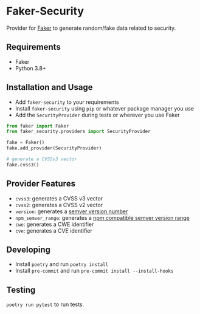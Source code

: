 # Faker-Security

Provider for [Faker](https://github.com/joke2k/faker)
to generate random/fake data related to security.

## Requirements

- Faker
- Python 3.8+

## Installation and Usage

- Add `faker-security` to your requirements
- Install `faker-security` using `pip` or whatever package manager you use
- Add the `SecurityProvider` during tests or wherever you use Faker

```python
from faker import Faker
from faker_security.providers import SecurityProvider

fake = Faker()
fake.add_provider(SecurityProvider)

# generate a CVSSv3 vector
fake.cvss3()
```

## Provider Features

- `cvss3`: generates a CVSS v3 vector
- `cvss2`: generates a CVSS v2 vector
- `version`: generates a [semver version number](https://semver.org/)
- `npm_semver_range`: generates a [npm compatible semver version range](https://docs.npmjs.com/about-semantic-versioning)
- `cwe`: generates a CWE identifier
- `cve`: generates a CVE identifier

## Developing

- Install `poetry` and run `poetry install`
- Install `pre-commit` and run `pre-commit install --install-hooks`

## Testing

`poetry run pytest` to run tests.
